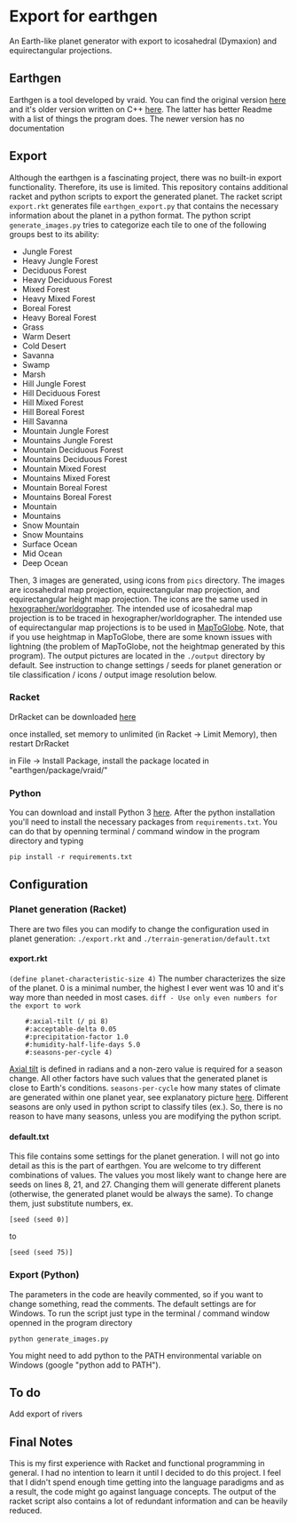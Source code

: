 Export for earthgen
=
An Earth-like planet generator with export to icosahedral (Dymaxion) and equirectangular projections.

Earthgen
-
Earthgen is a tool developed by vraid. You can find the original version [here](https://github.com/vraid/earthgen) and it's older version written on C++ [here](https://github.com/vraid/earthgen-old). The latter has better Readme with a list of things the program does. The newer version has no documentation

Export
-
Although the earthgen is a fascinating project, there was no built-in export functionality. Therefore, its use is limited. This repository contains additional racket and python scripts to export the generated planet. The racket script
`export.rkt` generates file `earthgen_export.py` that contains the necessary information about the planet in a python format. The python script `generate_images.py` tries to categorize each tile to one of the following groups best to its ability:

- Jungle Forest
- Heavy Jungle Forest
- Deciduous Forest
- Heavy Deciduous Forest
- Mixed Forest
- Heavy Mixed Forest
- Boreal Forest
- Heavy Boreal Forest
- Grass
- Warm Desert
- Cold Desert
- Savanna
- Swamp
- Marsh
- Hill Jungle Forest
- Hill Deciduous Forest
- Hill Mixed Forest
- Hill Boreal Forest
- Hill Savanna
- Mountain Jungle Forest
- Mountains Jungle Forest
- Mountain Deciduous Forest
- Mountains Deciduous Forest
- Mountain Mixed Forest
- Mountains Mixed Forest
- Mountain Boreal Forest
- Mountains Boreal Forest
- Mountain
- Mountains
- Snow Mountain
- Snow Mountains
- Surface Ocean
- Mid Ocean
- Deep Ocean

Then, 3 images are generated, using icons from `pics` directory. The images are icosahedral map projection, equirectangular map projection, and equirectangular height map projection. The icons are the same used in [hexographer/worldographer](https://www.hexographer.com/). The intended use of icosahedral map projection is to be traced in hexographer/worldographer. The intended use of equirectangular map projections is to be used in [MapToGlobe](https://www.maptoglobe.com/). Note, that if you use heightmap in MapToGlobe, there are some known issues with lightning (the problem of MapToGlobe, not the heightmap generated by this program). The output pictures are located in the `./output` directory by default. See instruction to change settings / seeds for planet generation or tile classification / icons / output image resolution below.

### Racket

DrRacket can be downloaded [here](https://download.racket-lang.org/)

once installed, set memory to unlimited (in Racket -> Limit Memory), then restart DrRacket

in File -> Install Package, install the package located in "earthgen/package/vraid/"

### Python

You can download and install Python 3 [here](https://www.python.org/downloads/). After the python installation you'll need to install the necessary packages from `requirements.txt`. You can do that by openning terminal / command window in the program directory and typing
```
pip install -r requirements.txt
```


Configuration
-
### Planet generation (Racket)

There are two files you can modify to change the configuration used in planet generation: `./export.rkt` and `./terrain-generation/default.txt`

#### export.rkt

```(define planet-characteristic-size 4)```
The number characterizes the size of the planet. 0 is a minimal number, the highest I ever went was 10 and it's way more than needed in most cases. ```diff - Use only even numbers for the export to work```

``` 
    #:axial-tilt (/ pi 8)
    #:acceptable-delta 0.05
    #:precipitation-factor 1.0
    #:humidity-half-life-days 5.0
    #:seasons-per-cycle 4)
```
[Axial tilt](https://en.wikipedia.org/wiki/Axial_tilt) is defined in radians and a non-zero value is required for a season change. All other factors have such values that the generated planet is close to Earth's conditions. `seasons-per-cycle` how many states of climate are generated within one planet year, see explanatory picture [here](https://github.com/vraid/earthgen-old#seasonal-variation). Different seasons are only used in python script to classify tiles (ex.). So, there is no reason to have many seasons, unless you are modifying the python script.


#### default.txt

This file contains some settings for the planet generation. I will not go into detail as this is the part of earthgen. You are welcome to try different combinations of values. The values you most likely want to change here are seeds on lines 8, 21, and 27. Changing them will generate different planets (otherwise, the generated planet would be always the same). To change them, just substitute numbers, ex.
```
[seed (seed 0)]
```
to
```
[seed (seed 75)]
```

### Export (Python)
The parameters in the code are heavily commented, so if you want to change something, read the comments. The default settings are for Windows. To run the script just type in the terminal / command window openned in the program directory
```
python generate_images.py
```
You might need to add python to the PATH environmental variable on Windows (google "python add to PATH").


To do
-
Add export of rivers

Final Notes
-
This is my first experience with Racket and functional programming in general. I had no intention to learn it until I decided to do this project. I feel that I didn't spend enough time getting into the language paradigms and as a result, the code might go against language concepts. The output of the racket script also contains a lot of redundant information and can be heavily reduced.
